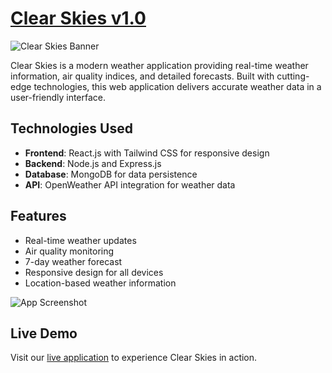 
# [Clear Skies v1.0](https://clear-skies-production.up.railway.app/)

![Clear Skies Banner](path/to/banner-image.png)

Clear Skies is a modern weather application providing real-time weather information, air quality indices, and detailed forecasts. Built with cutting-edge technologies, this web application delivers accurate weather data in a user-friendly interface.

## Technologies Used

- **Frontend**: React.js with Tailwind CSS for responsive design
- **Backend**: Node.js and Express.js
- **Database**: MongoDB for data persistence
- **API**: OpenWeather API integration for weather data

## Features

- Real-time weather updates
- Air quality monitoring
- 7-day weather forecast
- Responsive design for all devices
- Location-based weather information

![App Screenshot](path/to/screenshot.png)

## Live Demo

Visit our [live application](https://clear-skies-production.up.railway.app/) to experience Clear Skies in action.

